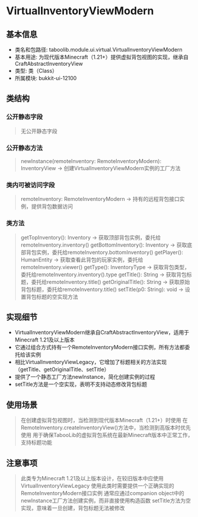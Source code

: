 # VirtualInventoryViewModern

## 基本信息
- 类名和包路径: taboolib.module.ui.virtual.VirtualInventoryViewModern
- 基本用途: 为现代版本Minecraft（1.21+）提供虚拟背包视图的实现，继承自CraftAbstractInventoryView
- 类型: 类（Class）
- 所属模块: bukkit-ui-12100

## 类结构

### 公开静态字段
> 无公开静态字段

### 公开静态方法
> newInstance(remoteInventory: RemoteInventoryModern): InventoryView -> 创建VirtualInventoryViewModern实例的工厂方法

### 类内可被访问字段
> remoteInventory: RemoteInventoryModern -> 持有的远程背包接口实例，提供背包数据访问

### 类方法
> getTopInventory(): Inventory -> 获取顶部背包实例，委托给remoteInventory.inventory()
> getBottomInventory(): Inventory -> 获取底部背包实例，委托给remoteInventory.bottomInventory()
> getPlayer(): HumanEntity -> 获取查看此背包的玩家实例，委托给remoteInventory.viewer()
> getType(): InventoryType -> 获取背包类型，委托给remoteInventory.inventory().type
> getTitle(): String -> 获取背包标题，委托给remoteInventory.title()
> getOriginalTitle(): String -> 获取原始背包标题，委托给remoteInventory.title()
> setTitle(p0: String): void -> 设置背包标题的空实现方法

## 实现细节
- VirtualInventoryViewModern继承自CraftAbstractInventoryView，适用于Minecraft 1.21及以上版本
- 它通过组合方式持有一个RemoteInventoryModern接口实例，所有方法都委托给该实例
- 相比VirtualInventoryViewLegacy，它增加了标题相关的方法实现（getTitle、getOriginalTitle、setTitle）
- 提供了一个静态工厂方法newInstance，简化创建实例的过程
- setTitle方法是一个空实现，表明不支持动态修改背包标题

## 使用场景
> 在创建虚拟背包视图时，当检测到现代版本Minecraft（1.21+）时使用
> 在RemoteInventory.createInventoryView()方法中，当检测到高版本时优先使用
> 用于确保TabooLib的虚拟背包系统在最新Minecraft版本中正常工作，支持标题功能

## 注意事项
> 此类专为Minecraft 1.21及以上版本设计，在较旧版本中应使用VirtualInventoryViewLegacy
> 使用此类时需要提供一个正确实现的RemoteInventoryModern接口实例
> 通常应通过companion object中的newInstance工厂方法创建实例，而非直接使用构造函数
> setTitle方法为空实现，意味着一旦创建，背包标题无法被修改
